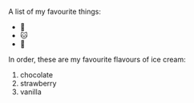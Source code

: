 A list of my favourite things:
- 🚗
- 🐱
- 🍔


In order, these are my favourite flavours of ice cream:
1. chocolate
2. strawberry
3. vanilla
